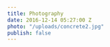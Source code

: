 ```yaml
---
title: Photography
date: 2016-12-14 05:27:00 Z
photo: "/uploads/concrete2.jpg"
publish: false
---
```

